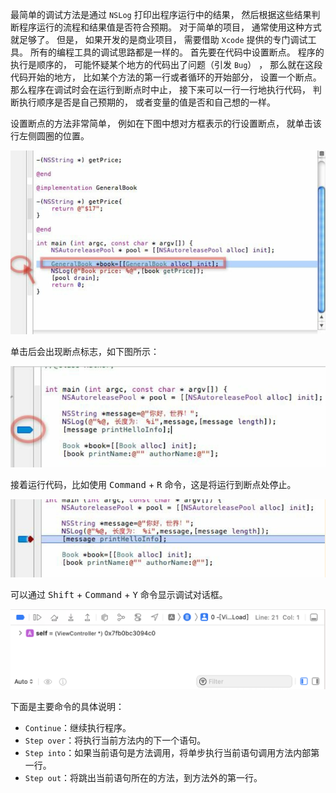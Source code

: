 最简单的调试方法是通过 `NSLog` 打印出程序运行中的结果， 然后根据这些结果判断程序运行的流程和结果值是否符合预期。 对于简单的项目， 通常使用这种方式就足够了。 但是， 如果开发的是商业项目， 需要借助 `Xcode` 提供的专门调试工具。 所有的编程工具的调试思路都是一样的。 首先要在代码中设置断点。 程序的执行是顺序的， 可能怀疑某个地方的代码出了问题（引发 `Bug`） ， 那么就在这段代码开始的地方， 比如某个方法的第一行或者循环的开始部分， 设置一个断点。 那么程序在调试时会在运行到断点时中止， 接下来可以一行一行地执行代码， 判断执行顺序是否是自己预期的， 或者变量的值是否和自己想的一样。

设置断点的方法非常简单， 例如在下图中想对方框表示的行设置断点， 就单击该行左侧圆圈的位置。

![49](./images/49.png)

单击后会出现断点标志，如下图所示：

![50](./images/50.png)

接着运行代码，比如使用 <kbd>Command</kbd> + <kbd>R</kbd> 命令，这是将运行到断点处停止。

![51](./images/51.png)

可以通过 <kbd>Shift</kbd> + <kbd>Command</kbd> + <kbd>Y</kbd> 命令显示调试对话框。

![52](./images/52.png)

下面是主要命令的具体说明：

+   `Continue`：继续执行程序。
+   `Step over`：将执行当前方法内的下一个语句。
+   `Step into`：如果当前语句是方法调用，将单步执行当前语句调用方法内部第一行。
+   `Step out`：将跳出当前语句所在的方法，到方法外的第一行。